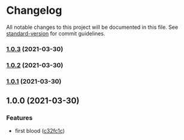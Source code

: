 # Changelog

All notable changes to this project will be documented in this file. See [standard-version](https://github.com/conventional-changelog/standard-version) for commit guidelines.

### [1.0.3](https://github.com/daolou/unicd/compare/v1.0.2...v1.0.3) (2021-03-30)

### [1.0.2](https://github.com/daolou/unicd/compare/v1.0.1...v1.0.2) (2021-03-30)

### [1.0.1](https://github.com/daolou/unicode/compare/v1.0.0...v1.0.1) (2021-03-30)

## 1.0.0 (2021-03-30)


### Features

* first blood ([c32fc1c](https://github.com/daolou/unicode/commit/c32fc1c235557a808d66b85d6a78b00a977fad29))
